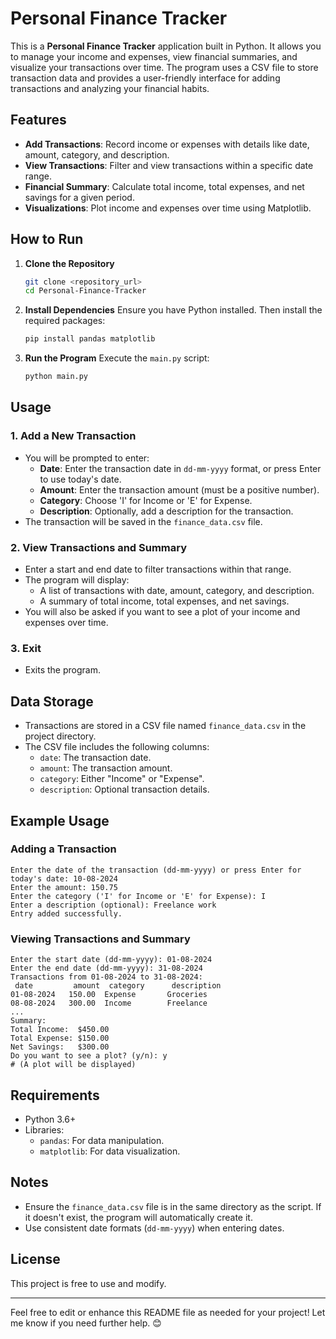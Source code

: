 
# Personal Finance Tracker

This is a **Personal Finance Tracker** application built in Python. It allows you to manage your income and expenses, view financial summaries, and visualize your transactions over time. The program uses a CSV file to store transaction data and provides a user-friendly interface for adding transactions and analyzing your financial habits.

## Features

- **Add Transactions**: Record income or expenses with details like date, amount, category, and description.
- **View Transactions**: Filter and view transactions within a specific date range.
- **Financial Summary**: Calculate total income, total expenses, and net savings for a given period.
- **Visualizations**: Plot income and expenses over time using Matplotlib.

## How to Run

1. **Clone the Repository**
   ```bash
   git clone <repository_url>
   cd Personal-Finance-Tracker
   ```

2. **Install Dependencies**
   Ensure you have Python installed. Then install the required packages:
   ```bash
   pip install pandas matplotlib
   ```

3. **Run the Program**
   Execute the `main.py` script:
   ```bash
   python main.py
   ```

## Usage

### 1. Add a New Transaction
- You will be prompted to enter:
  - **Date**: Enter the transaction date in `dd-mm-yyyy` format, or press Enter to use today's date.
  - **Amount**: Enter the transaction amount (must be a positive number).
  - **Category**: Choose 'I' for Income or 'E' for Expense.
  - **Description**: Optionally, add a description for the transaction.
- The transaction will be saved in the `finance_data.csv` file.

### 2. View Transactions and Summary
- Enter a start and end date to filter transactions within that range.
- The program will display:
  - A list of transactions with date, amount, category, and description.
  - A summary of total income, total expenses, and net savings.
- You will also be asked if you want to see a plot of your income and expenses over time.

### 3. Exit
- Exits the program.

## Data Storage
- Transactions are stored in a CSV file named `finance_data.csv` in the project directory.
- The CSV file includes the following columns:
  - `date`: The transaction date.
  - `amount`: The transaction amount.
  - `category`: Either "Income" or "Expense".
  - `description`: Optional transaction details.

## Example Usage

### Adding a Transaction
```
Enter the date of the transaction (dd-mm-yyyy) or press Enter for today's date: 10-08-2024
Enter the amount: 150.75
Enter the category ('I' for Income or 'E' for Expense): I
Enter a description (optional): Freelance work
Entry added successfully.
```

### Viewing Transactions and Summary
```
Enter the start date (dd-mm-yyyy): 01-08-2024
Enter the end date (dd-mm-yyyy): 31-08-2024
Transactions from 01-08-2024 to 31-08-2024:
 date         amount  category      description
01-08-2024   150.00  Expense       Groceries
08-08-2024   300.00  Income        Freelance
...
Summary:
Total Income:  $450.00
Total Expense: $150.00
Net Savings:   $300.00
Do you want to see a plot? (y/n): y
# (A plot will be displayed)
```

## Requirements
- Python 3.6+
- Libraries:
  - `pandas`: For data manipulation.
  - `matplotlib`: For data visualization.

## Notes
- Ensure the `finance_data.csv` file is in the same directory as the script. If it doesn't exist, the program will automatically create it.
- Use consistent date formats (`dd-mm-yyyy`) when entering dates.

## License
This project is free to use and modify.

---

Feel free to edit or enhance this README file as needed for your project! Let me know if you need further help. 😊
